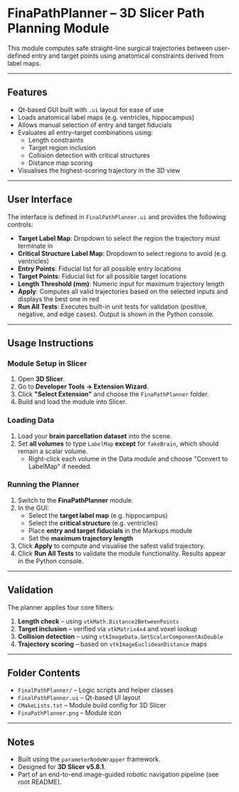 # FinaPathPlanner – 3D Slicer Path Planning Module

This module computes safe straight-line surgical trajectories between user-defined entry and target points using anatomical constraints derived from label maps.

---

## Features
- Qt-based GUI built with `.ui` layout for ease of use
- Loads anatomical label maps (e.g. ventricles, hippocampus)
- Allows manual selection of entry and target fiducials
- Evaluates all entry–target combinations using:
  - Length constraints
  - Target region inclusion
  - Collision detection with critical structures
  - Distance map scoring
- Visualises the highest-scoring trajectory in the 3D view

---

## User Interface
The interface is defined in `FinalPathPlanner.ui` and provides the following controls:

- **Target Label Map**: Dropdown to select the region the trajectory must terminate in
- **Critical Structure Label Map**: Dropdown to select regions to avoid (e.g. ventricles)
- **Entry Points**: Fiducial list for all possible entry locations
- **Target Points**: Fiducial list for all possible target locations
- **Length Threshold (mm)**: Numeric input for maximum trajectory length
- **Apply**: Computes all valid trajectories based on the selected inputs and displays the best one in red
- **Run All Tests**: Executes built-in unit tests for validation (positive, negative, and edge cases). Output is shown in the Python console.

---

## Usage Instructions

### Module Setup in Slicer
1. Open **3D Slicer**.
2. Go to **Developer Tools → Extension Wizard**.
3. Click **"Select Extension"** and choose the `FinaPathPlanner` folder.
4. Build and load the module into Slicer.

### Loading Data
1. Load your **brain parcellation dataset** into the scene.
2. Set **all volumes** to type `LabelMap` **except** for `fakeBrain`, which should remain a scalar volume.
   - Right-click each volume in the Data module and choose "Convert to LabelMap" if needed.

### Running the Planner
1. Switch to the **FinaPathPlanner** module.
2. In the GUI:
   - Select the **target label map** (e.g. hippocampus)
   - Select the **critical structure** (e.g. ventricles)
   - Place **entry and target fiducials** in the Markups module
   - Set the **maximum trajectory length**
3. Click **Apply** to compute and visualise the safest valid trajectory.
4. Click **Run All Tests** to validate the module functionality. Results appear in the Python console.

---

## Validation
The planner applies four core filters:
1. **Length check** – using `vtkMath.Distance2BetweenPoints`
2. **Target inclusion** – verified via `vtkMatrix4x4` and voxel lookup
3. **Collision detection** – using `vtkImageData.GetScalarComponentAsDouble`
4. **Trajectory scoring** – based on `vtkImageEuclideanDistance` maps

---

## Folder Contents
- `FinalPathPlanner/` – Logic scripts and helper classes
- `FinalPathPlanner.ui` – Qt-based UI layout
- `CMakeLists.txt` – Module build config for 3D Slicer
- `FinaPathPlanner.png` – Module icon

---

## Notes
- Built using the `parameterNodeWrapper` framework.
- Designed for **3D Slicer v5.8.1**.
- Part of an end-to-end image-guided robotic navigation pipeline (see root README).


